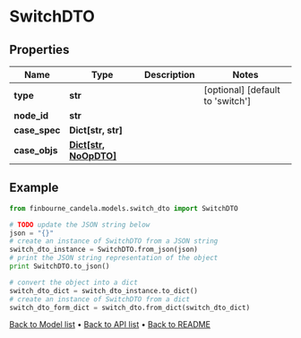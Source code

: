 # SwitchDTO


## Properties
Name | Type | Description | Notes
------------ | ------------- | ------------- | -------------
**type** | **str** |  | [optional] [default to 'switch']
**node_id** | **str** |  | 
**case_spec** | **Dict[str, str]** |  | 
**case_objs** | [**Dict[str, NoOpDTO]**](NoOpDTO.md) |  | 

## Example

```python
from finbourne_candela.models.switch_dto import SwitchDTO

# TODO update the JSON string below
json = "{}"
# create an instance of SwitchDTO from a JSON string
switch_dto_instance = SwitchDTO.from_json(json)
# print the JSON string representation of the object
print SwitchDTO.to_json()

# convert the object into a dict
switch_dto_dict = switch_dto_instance.to_dict()
# create an instance of SwitchDTO from a dict
switch_dto_form_dict = switch_dto.from_dict(switch_dto_dict)
```
[Back to Model list](../README.md#documentation-for-models) &#8226; [Back to API list](../README.md#documentation-for-api-endpoints) &#8226; [Back to README](../README.md)


